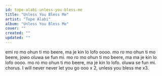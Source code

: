 ```yaml
---
id: tope-alabi-unless-you-bless-me
title: "Unless You Bless Me"
artist: "Tope Alabi"
album: "Unless You Bless Me"
cover: ""
created: ""
updated: ""
---
```


emi ro mo ohun ti mo beere, ma je kin lo lofo oooo.
mo ro mo ohun ti mo beere, jowo oluwa se fun mi.
mo ro mo ohun ti mo beere, ma ma je kin lo lofo oooo.
mo ro mo ohun ti mo beere, ma je kin lo lofo. oluwa se fun mi.
chorus.
I will never never let you go ooo x 2,
unless you bless me x3.